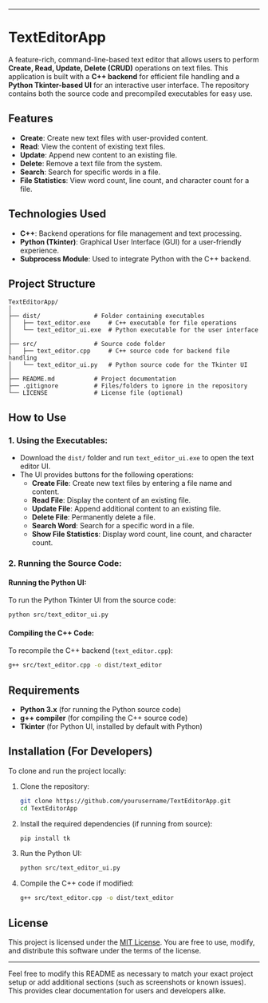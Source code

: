 

---

# TextEditorApp

A feature-rich, command-line-based text editor that allows users to perform **Create, Read, Update, Delete (CRUD)** operations on text files. This application is built with a **C++ backend** for efficient file handling and a **Python Tkinter-based UI** for an interactive user interface. The repository contains both the source code and precompiled executables for easy use.

## Features

- **Create**: Create new text files with user-provided content.
- **Read**: View the content of existing text files.
- **Update**: Append new content to an existing file.
- **Delete**: Remove a text file from the system.
- **Search**: Search for specific words in a file.
- **File Statistics**: View word count, line count, and character count for a file.

## Technologies Used

- **C++**: Backend operations for file management and text processing.
- **Python (Tkinter)**: Graphical User Interface (GUI) for a user-friendly experience.
- **Subprocess Module**: Used to integrate Python with the C++ backend.

## Project Structure

```
TextEditorApp/
│
├── dist/               # Folder containing executables
│   ├── text_editor.exe     # C++ executable for file operations
│   └── text_editor_ui.exe  # Python executable for the user interface
│
├── src/                # Source code folder
│   ├── text_editor.cpp     # C++ source code for backend file handling
│   └── text_editor_ui.py   # Python source code for the Tkinter UI
│
├── README.md           # Project documentation
├── .gitignore          # Files/folders to ignore in the repository
└── LICENSE             # License file (optional)
```

## How to Use

### 1. Using the Executables:
- Download the `dist/` folder and run `text_editor_ui.exe` to open the text editor UI.
- The UI provides buttons for the following operations:
  - **Create File**: Create new text files by entering a file name and content.
  - **Read File**: Display the content of an existing file.
  - **Update File**: Append additional content to an existing file.
  - **Delete File**: Permanently delete a file.
  - **Search Word**: Search for a specific word in a file.
  - **Show File Statistics**: Display word count, line count, and character count.

### 2. Running the Source Code:

#### Running the Python UI:
To run the Python Tkinter UI from the source code:
```bash
python src/text_editor_ui.py
```

#### Compiling the C++ Code:
To recompile the C++ backend (`text_editor.cpp`):
```bash
g++ src/text_editor.cpp -o dist/text_editor
```

## Requirements

- **Python 3.x** (for running the Python source code)
- **g++ compiler** (for compiling the C++ source code)
- **Tkinter** (for Python UI, installed by default with Python)

## Installation (For Developers)

To clone and run the project locally:

1. Clone the repository:
   ```bash
   git clone https://github.com/yourusername/TextEditorApp.git
   cd TextEditorApp
   ```

2. Install the required dependencies (if running from source):
   ```bash
   pip install tk
   ```

3. Run the Python UI:
   ```bash
   python src/text_editor_ui.py
   ```

4. Compile the C++ code if modified:
   ```bash
   g++ src/text_editor.cpp -o dist/text_editor
   ```

## License

This project is licensed under the [MIT License](LICENSE). You are free to use, modify, and distribute this software under the terms of the license.

---

Feel free to modify this README as necessary to match your exact project setup or add additional sections (such as screenshots or known issues). This provides clear documentation for users and developers alike.

